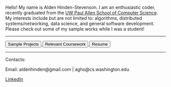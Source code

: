 Hello! My name is Alden Hinden-Stevenson. I am an enthusiastic coder, recently graduated from the 
[UW Paul Allen School of Computer Science](https://www.cs.washington.edu/). My interests include but are not limited to:
algorithms, distributed systems/networking, data science, and general software development. Please check out some of my 
sample works while I was a student!

---

<link rel="stylesheet" href="styles.css">

<div class="center">

<a href="pages/projects.html">
    <button class="button">Sample Projects</button>
</a>

<a href="pages/classes.html">
    <button class="button">Relevant Coursework</button>
</a>

<a href="pages/resume.html">
    <button class="button">Resume</button>
</a>

</div>

---

<div>
<p>Contacts:</p>
<p>Email: aldenhinden@gmail.com | aghs@cs.washington.edu</p>
<p><a href="https://www.linkedin.com/in/alden-hinden-stevenson/">LinkedIn</a></p>
</div>
